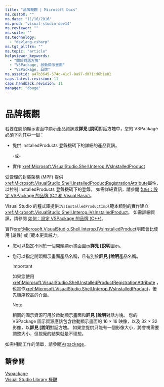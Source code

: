 ```yaml
---
title: "品牌概觀 | Microsoft Docs"
ms.custom: ""
ms.date: "11/16/2016"
ms.prod: "visual-studio-dev14"
ms.reviewer: ""
ms.suite: ""
ms.technology: 
  - "devlang-csharp"
ms.tgt_pltfrm: ""
ms.topic: "article"
helpviewer_keywords: 
  - "關於對話方塊"
  - "VSPackage, 啟動顯示畫面"
  - "VSPackage, 品牌"
ms.assetid: a47b3645-574c-41c7-8a97-d071cd6b1e82
caps.latest.revision: 11
caps.handback.revision: 11
manager: "douge"
---
```

# 品牌概觀
若要在開頭顯示畫面中顯示產品資訊或**詳見 \[說明**對話方塊中，您的 VSPackage 必須下列其中一個：  
  
-   提供 InstalledProducts 登錄機碼下的詳細的產品資訊。  
  
     \-或\-  
  
-   實作 <xref:Microsoft.VisualStudio.Shell.Interop.IVsInstalledProduct>  
  
 受管理的封裝架構 \(MPF\) 提供<xref:Microsoft.VisualStudio.Shell.InstalledProductRegistrationAttribute>屬性，以控制 InstalledProducts 登錄機碼下的登錄。  如需詳細資訊，請參閱 [如何：設定 VSPackage 的品牌 \(C\# 和 Visual Basic\)](../misc/how-to-brand-a-vspackage-csharp-and-visual-basic.md)。  
  
 Visual Studio 的程式庫提供`IVsInstalledProductImpl`範本類別的實作建立<xref:Microsoft.VisualStudio.Shell.Interop.IVsInstalledProduct>。  如需詳細資訊，請參閱 [如何：設定 VSPackage 的品牌 \(C\+\+\)](../misc/how-to-brand-a-vspackage-cpp.md)。  
  
 實作<xref:Microsoft.VisualStudio.Shell.Interop.IVsInstalledProduct>明確會比使用 \[屬性\] 或 \[範本更具威力。  
  
-   您可以指定不同於一個開頭顯示畫面圖示**詳見 \[說明**圖示。  
  
-   您可以指定開頭顯示畫面產品名稱，且有別於**詳見 \[說明**產品名稱。  
  
    > [!IMPORTANT]
    >  如果您使用<xref:Microsoft.VisualStudio.Shell.InstalledProductRegistrationAttribute> ，也實作<xref:Microsoft.VisualStudio.Shell.Interop.IVsInstalledProduct>，優先順序較高的介面。  
  
    > [!NOTE]
    >  相同的圖示資源可用於啟動顯示畫面和**詳見 \[說明**對話方塊。  您的 VSPackage 圖示資源應該包含啟動顯示畫面的 16 × 16 映像，以及 32 × 32 影像，以**詳見 \[說明**對話方塊。  如果您提供只能有一個影像大小，將會視需要調整大小，但視覺的結果就是不理想。  
  
 如需相關工作的清單，請參閱[Vspackage](../Topic/VSPackages.md)。  
  
## 請參閱  
 [Vspackage](../Topic/VSPackages.md)   
 [Visual Studio Library 概觀](../misc/visual-studio-library-overview.md)